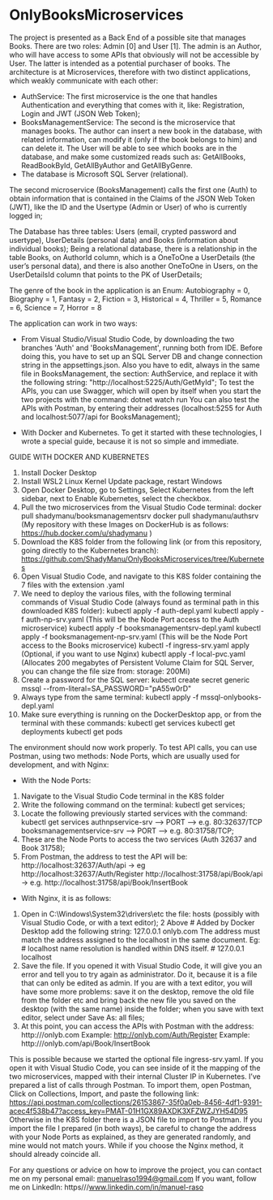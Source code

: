 # OnlyBooksMicroservices
The project is presented as a Back End of a possible site that manages Books. There are two roles: Admin [0] and User [1]. The admin is an Author, who will have access to some APIs that obviously will not be accessible by User. The latter is intended as a potential purchaser of books. The architecture is at Microservices, therefore with two distinct applications, which weakly communicate with each other:

- AuthService: The first microservice is the one that handles Authentication and everything that comes with it, like: Registration, Login and JWT (JSON Web Token);
- BooksManagementService: The second is the microservice that manages books. The author can insert a new book in the database, with related information, can modify it (only if the book belongs to him) and can delete it. The User will be able to see which books are in the database, and make some customized reads such as: GetAllBooks, ReadBookById, GetAllByAuthor and GetAllByGenre.
- The database is Microsoft SQL Server (relational).

The second microservice (BooksManagement) calls the first one (Auth) to obtain information that is contained in the Claims of the JSON Web Token (JWT), like the ID and the Usertype (Admin or User) of who is currently logged in;

The Database has three tables: Users (email, crypted password and usertype), UserDetails (personal data) and Books (information about individual books); Being a relational database, there is a relationship in the table Books, on AuthorId column, which is a OneToOne a UserDetails (the user’s personal data), and there is also another OneToOne in Users, on the UserDetailsId column that points to the PK of UserDetails;

The genre of the book in the application is an Enum: Autobiography = 0, Biography = 1, Fantasy = 2, Fiction = 3, Historical = 4, Thriller = 5, Romance = 6, Science = 7, Horror = 8

The application can work in two ways:

- From Visual Studio/Visual Studio Code, by downloading the two branches 'Auth' and 'BooksManagement', running both from IDE. Before doing this, you have to set up an SQL Server DB and change connection string in the appsettings.json. Also you have to edit, always in the same file in BooksManagement, the section: AuthService, and replace it with the following string: "http://localhost:5225/Auth/GetMyId"; To test the APIs, you can use Swagger, which will open by itself when you start the two projects with the command: 
        dotnet watch run 
You can also test the APIs with Postman, by entering their addresses (localhost:5255 for Auth and localhost:5077/api for BooksManagement);

- With Docker and Kubernetes. To get it started with these technologies, I wrote a special guide, because it is not so simple and immediate.

GUIDE WITH DOCKER AND KUBERNETES

1. Install Docker Desktop
2. Install WSL2 Linux Kernel Update package, restart Windows
3. Open Docker Desktop, go to Settings, Select Kubernetes from the left sidebar, next to Enable Kubernetes, select the checkbox.
4. Pull the two microservices from the Visual Studio Code terminal: 
        docker pull shadymanu/booksmanagementsrv
        docker pull shadymanu/authsrv 
(My repository with these Images on DockerHub is as follows: https://hub.docker.com/u/shadymanu )
5. Download the K8S folder from the following link (or from this repository, going directly to the Kubernetes branch):                             https://github.com/ShadyManu/OnlyBooksMicroservices/tree/Kubernetes
6. Open Visual Studio Code, and navigate to this K8S folder containing the 7 files with the extension .yaml
7. We need to deploy the various files, with the following terminal commands of Visual Studio Code (always found as terminal path in this downloaded K8S folder): 
        kubectl apply -f auth-depl.yaml 
        kubectl apply -f auth-np-srv.yaml (This will be the Node Port access to the Auth microservice) 
        kubectl apply -f booksmanagementsrv-depl.yaml 
        kubectl apply -f booksmanagement-np-srv.yaml (This will be the Node Port access to the Books microservice) 
        kubectl -f ingress-srv.yaml apply (Optional, if you want to use Nginx) 
        kubectl apply -f local-pvc.yaml (Allocates 200 megabytes of Persistent Volume Claim for SQL Server, you can change the file size         from: storage: 200Mi)
8. Create a password for the SQL server: 
        kubectl create secret generic mssql --from-literal=SA_PASSWORD="pA55w0rD"
9. Always type from the same terminal: 
        kubectl apply -f mssql-onlybooks-depl.yaml
10. Make sure everything is running on the DockerDesktop app, or from the terminal with these commands: 
        kubectl get services 
        kubectl get deployments 
        kubectl get pods
        
The environment should now work properly. To test API calls, you can use Postman, using two methods:
Node Ports, which are usually used for development, and with Nginx:

- With the Node Ports:
1. Navigate to the Visual Studio Code terminal in the K8S folder
2. Write the following command on the terminal: 
        kubectl get services;
3. Locate the following previously started services with the command: 
        kubectl get services authnpservice-srv --> PORT --> e.g. 80:32637/TCP 
        booksmanagementservice-srv --> PORT --> e.g. 80:31758/TCP;
4. These are the Node Ports to access the two services (Auth 32637 and Book 31758);
5. From Postman, the address to test the API will be: 
        http://localhost:32637/Auth/api -> eg http://localhost:32637/Auth/Register 
        http://localhost:31758/api/Book/api -> e.g. http://localhost:31758/api/Book/InsertBook
        
- With Nginx, it is as follows:
1. Open in C:\Windows\System32\drivers\etc the file: hosts (possibly with Visual Studio Code, or with a text editor);
2 Above # Added by Docker Desktop add the following string: 
        127.0.0.1 onlyb.com 
The address must match the address assigned to the localhost in the same document. 
        Eg: # localhost name resolution is handled within DNS itself. 
        # 127.0.0.1 localhost
3. Save the file. If you opened it with Visual Studio Code, it will give you an error and tell you to try again as administrator. Do it, because it is a file that can only be edited as admin. If you are with a text editor, you will have some more problems: save it on the desktop, remove the old file from the folder etc and bring back the new file you saved on the desktop (with the same name) inside the folder; when you save with text editor, select under Save As: all files;
4. At this point, you can access the APIs with Postman with the address: http:///onlyb.com 
        Example: http://onlyb.com/Auth/Register 
        Example: http:///onlyb.com/api/Book/InsertBook 

This is possible because we started the optional file ingress-srv.yaml. If you open it with Visual Studio Code, you can see inside of it the mapping of the two microservices, mapped with their internal Cluster IP in Kubernetes. 
I’ve prepared a list of calls through Postman. To import them, open Postman, Click on Collections, Import, and paste the following link: 
https://api.postman.com/collections/26153867-35f0a0eb-8456-4df1-9391-acec4f538b47?access_key=PMAT-01H1GX89AXDK3XFZWZJYH54D95
Otherwise in the K8S folder there is a JSON file to import to Postman. 
If you import the file I prepared (in both ways), be careful to change the address with your Node Ports as explained, as they are generated randomly, and mine would not match yours. While if you choose the Nginx method, it should already coincide all.

For any questions or advice on how to improve the project, you can contact me on my personal email: manuelraso1994@gmail.com 
If you want, follow me on LinkedIn: https///www.linkedin.com/in/manuel-raso
